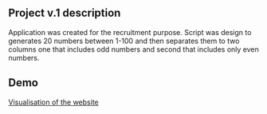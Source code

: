 ## Project v.1 description 

Application was created for the recruitment purpose.
Script was design to generates 20 numbers between 1-100 and then separates them to two columns one that includes odd numbers and second that includes only even numbers.

## Demo

[Visualisation of the website](https://competent-jones-66e810.netlify.app)
